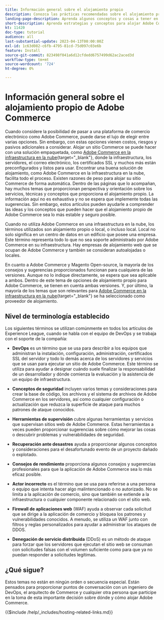 ```yaml
---
title: Información general sobre el alojamiento propio
description: Conozca las prácticas recomendadas sobre el alojamiento propio que debe tener en cuenta. Los temas van desde los elementos de seguridad, hasta la recuperación ante desastres y muchos más. Estos temas están aquí para ayudar a una empresa que ha decidido alojar su propia versión de Adobe Commerce. Los elementos presentados no son inclusivos, pero deben proporcionar una buena gama de conceptos para promover un sitio web seguro, estable y resistente.
landing-page-description: Aprenda algunos conceptos y cosas a tener en cuenta al alojar Adobe Commerce por su cuenta.
short-description: Aprenda estrategias y conceptos para alojar Adobe Commerce usted mismo.
kt: 11420
doc-type: tutorial
audience: all
last-substantial-update: 2023-04-13T00:00:00Z
exl-id: 1c63d082-c6fb-4795-81cd-75d097c03e6b
feature: Install
source-git-commit: 823498f041a6d12cfdedd6757499d62ac2aced3d
workflow-type: tm+mt
source-wordcount: '724'
ht-degree: 0%

---
```


# Información general sobre el alojamiento propio de Adobe Commerce

Cuando considere la posibilidad de pasar a una plataforma de comercio electrónico como Adobe Commerce, puede darse el lujo de elegir entre varias opciones. Sin embargo, con estas opciones vienen costos, riesgos y pasivos adicionales a considerar. Alojar un sitio Commerce se puede hacer con una solución empaquetada, como [Adobe Commerce en la infraestructura en la nube](https://experienceleague.adobe.com/docs/commerce-learn/tutorials/getting-started/cloud/1-overview.html){target="_blank"}, donde la infraestructura, los servidores, el correo electrónico, los certificados SSL y muchos más están preconfigurados y listos para usar. Encontrar una buena solución de alojamiento, como Adobe Commerce en la infraestructura en la nube, facilita todo el proceso. Existen razones de peso para alojar su sitio Commerce de forma automática. Dentro de las páginas que lo acompañan, hay muchos temas que proporcionan perspectiva y orientación sobre los servicios, técnicas y conceptos que proporciona el alojamiento propio. La información aquí no es exhaustiva y no se espera que implemente todas las sugerencias. Sin embargo, estos artículos pueden ayudarle a comprender las ideas y los conceptos que pueden hacer que el alojamiento propio de Adobe Commerce sea lo más estable y seguro posible.

Cuando no utiliza Adobe Commerce en una infraestructura en la nube, los términos utilizados son alojamiento propio o local, o incluso local. Local no solo significa en un centro de datos en un edificio que posee una empresa. Este término representa todo lo que no sea soporte administrado por Adobe Commerce en su infraestructura. Hay empresas de alojamiento web que se ocupan de Adobe Commerce y también se consideran autoalojadas o locales.

En cuanto a Adobe Commerce y Magento Open-source, la mayoría de los consejos y sugerencias proporcionados funcionan para cualquiera de las versiones. Aunque no lo indique directamente, se espera que sea aplicable a ambos. Dentro de este tema de opciones de alojamiento propio para Adobe Commerce, se tienen en cuenta ambas versiones. Y, por último, la mayoría de los temas que son relevantes para [Adobe Commerce en la infraestructura en la nube](https://experienceleague.adobe.com/docs/commerce-learn/tutorials/getting-started/cloud/1-overview.html){target="_blank"} se ha seleccionado como proveedor de alojamiento.

## Nivel de terminología establecido

Los siguientes términos se utilizan comúnmente en todos los artículos de Experience League, cuando se habla con el equipo de DevOps y se trabaja con el soporte de la compañía:

* **DevOps** es un término que se usa para describir a los equipos que administran la instalación, configuración, administración, certificados SSL del servidor y todo lo demás acerca de los servidores y servicios que se usan para ejecutar un sitio de Adobe Commerce. Este término se utiliza para ayudar a designar cuándo suele finalizar la responsabilidad de un desarrollador y dónde comienza la evaluación y la asistencia de un equipo de infraestructura.

* **Conceptos de seguridad** incluyen varios temas y consideraciones para crear la base de código, los archivos y el sistema de archivos de Adobe Commerce en los servidores, así como cualquier configuración o actualización que reduzca la superficie de ataque para muchos patrones de ataque conocidos.

* **Herramientas de supervisión** cubre algunas herramientas y servicios que supervisan sitios web de Adobe Commerce. Estas herramientas a veces pueden proporcionar sugerencias sobre cómo mejorar las cosas o descubrir problemas y vulnerabilidades de seguridad.

* **Recuperación ante desastres** ayuda a proporcionar algunos conceptos y consideraciones para el desafortunado evento de un proyecto dañado o explotado.

* **Consejos de rendimiento** proporciona algunos consejos y sugerencias profesionales para que la aplicación de Adobe Commerce sea lo más eficaz posible.

* **Actor incorrecto** es el término que se usa para referirse a una persona o equipo que intenta hacer algo malintencionado o no autorizado. No se limita a la aplicación de comercio, sino que también se extiende a la infraestructura o cualquier componente relacionado con el sitio web.

* **Firewall de aplicaciones web** (WAF) ayuda a observar cada solicitud que se dirige a la aplicación de comercio y bloquea los patrones y vulnerabilidades conocidos. A menudo, se utiliza un WAF junto con filtros y reglas personalizados para ayudar a administrar los ataques de DDOS.

* **Denegación de servicio distribuida** (DDoS) es un método de ataque para forzar que los servidores que ejecutan el sitio web se consuman con solicitudes falsas con el volumen suficiente como para que ya no puedan responder a solicitudes legítimas.

## ¿Qué sigue?

Estos temas no están en ningún orden o secuencia especial. Están pensados para proporcionar puntos de conversación con un ingeniero de DevOps, el arquitecto de Commerce y cualquier otra persona que participe en la toma de esta importante decisión sobre dónde y cómo alojar Adobe Commerce.

{{$include /help/_includes/hosting-related-links.md}}
